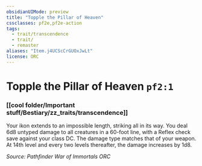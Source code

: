 ```yaml
---
obsidianUIMode: preview
title: "Topple the Pillar of Heaven"
cssclasses: pf2e,pf2e-action
tags:
  - trait/transcendence
  - trait/
  - remaster
aliases: "Item.j4UCScCrGUOxJwLt"
license: ORC
---
```

# Topple the Pillar of Heaven `pf2:1`

### [[cool folder/Important stuff/Bestiary/zz_traits/transcendence]]






Your ikon extends to an impossible length, striking all in its way. You deal 6d8 untyped damage to all creatures in a 60-foot line, with a Reflex check save against your class DC. The damage type matches that of your weapon. At 14th level and every two levels thereafter, the damage increases by 1d8.

*Source: Pathfinder War of Immortals*
*ORC*